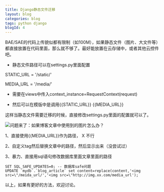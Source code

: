 ```yaml
---
title: Django静态文件迁移
layout: blog
categories: blog
tags: python django
blogId: 4
---
```


BAE/SAE的代码上传貌似都有限制（如100M），如果静态文件（图片、大文件等）都直接放置在代码里面，那么就不够了。最好能放置在云存储中，或者其他云控件吧。

*   静态文件路径可以在settings.py里面配置

STATIC_URL = '/static/'

MEDIA_URL = '/media/'

*   需要在views中传入context_instance=RequestContext(request)

*   然后可以在模版中是调用{{STATIC_URL}} {{MEDIA_URL}}

这样当静态文件需要迁移的时候，直接修改settings.py里面的配置就可以了。

![](http://img.baidu.com/hi/face/i_f15.gif)问题来了：如果博客文章中使用到的图片怎么办？

1、直接使用{{MEDIA_URL}}作为路径， X 不行

2、自定义tag然后替换文章中的路径，然后显示出来（没尝试过）

3、暴力、直接用sql语句修改数据库里面文章里面的路径

```
SET SQL_SAFE_UPDATES=0; -- 数据库safe问题
UPDATE `mydb`.`blog_article` set content=replace(content,'<img src=\"/meida_url/','<img src=\"http://img.xx.com/media_url');
```

以上，如果有更好的方法，欢迎讨论。